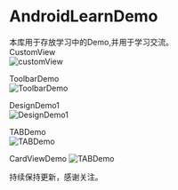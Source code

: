 # AndroidLearnDemo
本库用于存放学习中的Demo,并用于学习交流。  
CustomView  
![customView](http://img.blog.csdn.net/20160416174613661)    

ToolbarDemo  
![ToolbarDemo](http://img.blog.csdn.net/20160423155218989)    

DesignDemo1   
![DesignDemo1](http://img.blog.csdn.net/20160507181821135)    

TABDemo  
![TABDemo](http://img.blog.csdn.net/20160517145829674)

CardViewDemo
![TABDemo](http://img.blog.csdn.net/20160528183357832)

持续保持更新，感谢关注。
